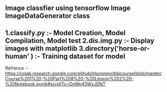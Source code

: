 Image classfier using tensorflow Image ImageDataGenerator class 
-----------------------------------------------------------------
1.classify.py :- Model Creation, Model Compilation, Model test
2.dis.img.py  :- Display images with matplotlib 
3.directory('horse-or-human' ) :-  Training dataset for model
-----------------------------------------------------------------
Refrence :-
https://colab.research.google.com/github/lmoroney/dlaicourse/blob/master/Course%201%20-%20Part%208%20-%20Lesson%202%20-%20Notebook.ipynb#scrollTo=DoWp43WxJDNT

